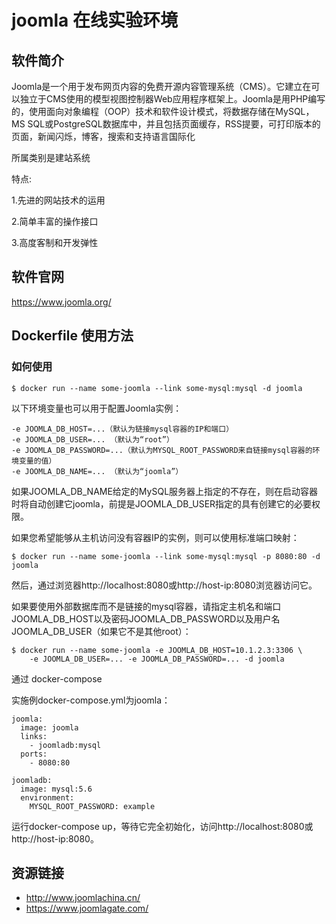 # joomla 在线实验环境

## 软件简介

Joomla是一个用于发布网页内容的免费开源内容管理系统（CMS）。它建立在可以独立于CMS使用的模型视图控制器Web应用程序框架上。Joomla是用PHP编写的，使用面向对象编程（OOP）技术和软件设计模式，将数据存储在MySQL，MS SQL或PostgreSQL数据库中，并且包括页面缓存，RSS提要，可打印版本的页面，新闻闪烁，博客，搜索和支持语言国际化

所属类别是建站系统

特点:

1.先进的网站技术的运用

2.简单丰富的操作接口

3.高度客制和开发弹性

## 软件官网

https://www.joomla.org/

## Dockerfile 使用方法

### 如何使用
```
$ docker run --name some-joomla --link some-mysql:mysql -d joomla
```
以下环境变量也可以用于配置Joomla实例：
```
-e JOOMLA_DB_HOST=...（默认为链接mysql容器的IP和端口）
-e JOOMLA_DB_USER=... （默认为“root”）
-e JOOMLA_DB_PASSWORD=...（默认为MYSQL_ROOT_PASSWORD来自链接mysql容器的环境变量的值）
-e JOOMLA_DB_NAME=... （默认为“joomla”）
```
如果JOOMLA_DB_NAME给定的MySQL服务器上指定的不存在，则在启动容器时将自动创建它joomla，前提是JOOMLA_DB_USER指定的具有创建它的必要权限。

如果您希望能够从主机访问没有容器IP的实例，则可以使用标准端口映射：
```
$ docker run --name some-joomla --link some-mysql:mysql -p 8080:80 -d joomla
```
然后，通过浏览器http://localhost:8080或http://host-ip:8080浏览器访问它。

如果要使用外部数据库而不是链接的mysql容器，请指定主机名和端口JOOMLA_DB_HOST以及密码JOOMLA_DB_PASSWORD以及用户名JOOMLA_DB_USER（如果它不是其他root）：
```
$ docker run --name some-joomla -e JOOMLA_DB_HOST=10.1.2.3:3306 \
    -e JOOMLA_DB_USER=... -e JOOMLA_DB_PASSWORD=... -d joomla
```
通过 docker-compose

实施例docker-compose.yml为joomla：
```
joomla:
  image: joomla
  links:
    - joomladb:mysql
  ports:
    - 8080:80

joomladb:
  image: mysql:5.6
  environment:
    MYSQL_ROOT_PASSWORD: example
```
运行docker-compose up，等待它完全初始化，访问http://localhost:8080或http://host-ip:8080。

## 资源链接

- http://www.joomlachina.cn/
- https://www.joomlagate.com/
